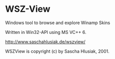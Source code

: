 # WSZ-View
Windows tool to browse and explore Winamp Skins

Written in Win32-API using MS VC++ 6.

http://www.saschahlusiak.de/wszview/


WSZView is copyright (c) by Sascha Hlusiak, 2001.